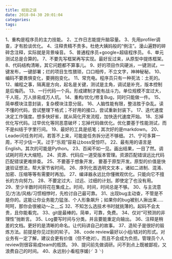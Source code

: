 ```yaml
---
title: 经验之谈
date: 2018-04-30 20:01:04
categories: 
tags:
---
```

1、重构是程序员的主力技能。
2、工作日志能提升脑容量。
3、先用profiler调查，才有脸谈优化。
4、注释贵精不贵多。杜绝大姨妈般的“例注”。漫山遍野的碎碎念注释，实际就是背景噪音。
5、普通程序员+google=超级程序员。
6、单元测试总是合算的。
7、不要先写框架再写实现。最好反过来，从原型中提炼框架。
8、代码结构清晰，其它问题都不算事儿。
9、好的项目作风硬派，一键测试，一键发布，一键部署；烂的项目生性猥琐，口口相传，不立文字，神神秘秘。
10、编码不要畏惧变化，要拥抱变化。
11、常充电。程序员只有一种死法：土死的。
12、编程之事，隔离是方向，起名是关键，测试是主角，调试是补充，版本控制是后悔药。
13、一行代码一个兵。形成建制才能有战斗力。单位规模不宜过大，千人班，万人排易成万人坑。
14、重构/优化/修复Bug，同时只能做一件。
15、简单模块注意封装，复杂模块注意分层。
16、人脑性能有限，整洁胜于杂乱。读不懂的代码，尝试整理下格式；不好用的接口，尝试重新封装下。
17、迭代速度决定工作强度。想多快好省，就从简化开发流程，加快迭代速度开始。
18、忘掉优化写代码。过早优化等同恶意破坏；忘掉代码做优化。优化要基于性能测试，而不是纠结于字里行间。
19、最好的工具是纸笔；其次好的是markdown。
20、Leader问任务时间，若答不上来，可能是任务拆分还不够细。
21、宁可多算一周，不可少估一天。过于“乐观”容易让boss受惊吓。
22、最有用的语言是English。其次的可能是Python。
23、百闻不如一见。画出结果，一目了然。调试耗时将大大缩短。
24、资源、代码应一道受版本管理。资源匹配错误远比代码匹配错误更难排查。
25、不要基于想象开发， 要基于原型开发。原型的价值是快速验证想法，帮大家节省时间。
26、序列化首选明文文本 。诸如二进制、混淆、加密、压缩等等有需要时再加。
27、编译器永远比你懂微观优化。只能向它不擅长的方向努力。
28、不要定过大、过远、过细的计划。即使定了也没有用。
29、至少半数时间将花在集成上。时间，时间，时间总是不够。
30、与主流意见/方法/风格/习惯相悖时，先检讨自己最可靠。
31、出现bug主动查，不管是不是你的。这能让你业务能力猛涨、个人形象飙升；如果你的bug被别人揪出来.....呵呵，那你会很被动～≧﹏≦
32、不知怎么选技术书时就挑薄的。起码不会太贵，且你能看完。
33、git是最棒的。简单，可靠，免费。
34、仅对“可预测的非理性”抛断言。
35、Log要写时间与分类。并且要能重定向输出。
36、注释是稍差的文档。更好的是清晰的命名。让代码讲自己的故事。
37、造轮子是很好的锻炼方法。前提是你见过别的轮子。
38、code review最好以小组/结对的形式。对业务有一定了解，建议会更有价值（但不绝对）。而且不会成为负担。管理员个人review则很容易成team的瓶颈。
39、提问前先做调研。问不到点上既被鄙视，又浪费自己的时间。
40、永远别小看程序媛(╯3╰)